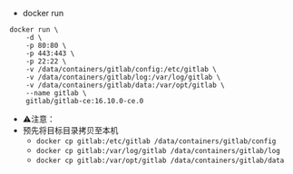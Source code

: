 - docker run
```
docker run \
    -d \
    -p 80:80 \
    -p 443:443 \
    -p 22:22 \
    -v /data/containers/gitlab/config:/etc/gitlab \
    -v /data/containers/gitlab/log:/var/log/gitlab \
    -v /data/containers/gitlab/data:/var/opt/gitlab \
    --name gitlab \
    gitlab/gitlab-ce:16.10.0-ce.0
```
- ⚠️注意：
- 预先将目标目录拷贝至本机
  - `docker cp gitlab:/etc/gitlab /data/containers/gitlab/config`
  - `docker cp gitlab:/var/log/gitlab /data/containers/gitlab/log`
  - `docker cp gitlab:/var/opt/gitlab /data/containers/gitlab/data`
